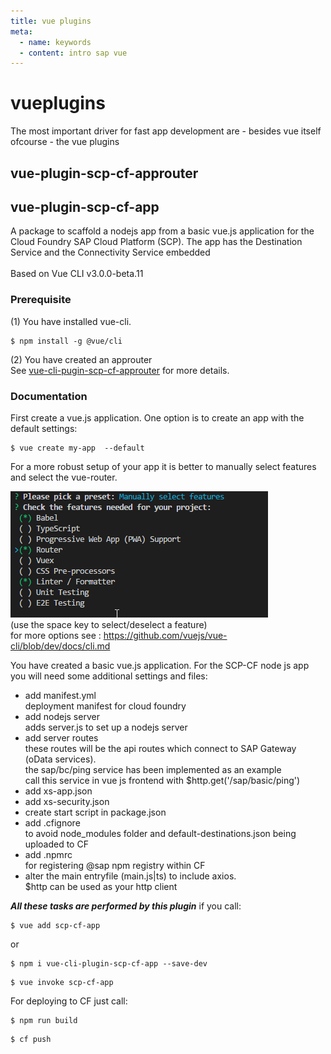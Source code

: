 ```yaml
---
title: vue plugins
meta:
  - name: keywords
  - content: intro sap vue
---
```


# vueplugins

The most important driver for fast app development are - besides vue itself ofcourse - the vue plugins
<br>

## vue-plugin-scp-cf-approuter


## vue-plugin-scp-cf-app

A package to scaffold a nodejs app from a basic vue.js application for the Cloud Foundry SAP Cloud Platform (SCP). 
The app has the Destination Service and the Connectivity Service embedded
<br><br>
Based on Vue CLI v3.0.0-beta.11

### Prerequisite

(1) You have installed vue-cli. 
```
$ npm install -g @vue/cli
```

(2) You have created an approuter <br>
See [vue-cli-pugin-scp-cf-approuter](https://www.npmjs.com/package/vue-cli-plugin-scp-cf-approuter) for more details.<br>

### Documentation

First create a vue.js application. One option is to create an app with the default settings:

```
$ vue create my-app  --default 
```

For a more robust setup of your app it is better to manually select features and select the vue-router.

![image selectfeatures](https://raw.githubusercontent.com/bertdeterd/images/master/cpcfapp/VUE-CLI-SelectFeatures.png "Info")
<br>(use the space key to select/deselect a feature)<br>
for more options see : https://github.com/vuejs/vue-cli/blob/dev/docs/cli.md

You have created a basic vue.js application. For the SCP-CF node js app you will need some additional settings and files:
- add manifest.yml<br>
deployment manifest for cloud foundry
- add nodejs server <br>
adds server.js to set up a nodejs server
- add server routes<br>
these routes will be the api routes which connect to SAP Gateway (oData services).<br>
the sap/bc/ping service has been implemented as an example<br>
call this service in vue js frontend with $http.get('/sap/basic/ping')
- add xs-app.json
- add xs-security.json
- create start script in package.json
- add .cfignore<br>
to avoid node_modules folder and default-destinations.json being uploaded to CF
- add .npmrc<br>
for registering @sap npm registry within CF 
- alter the main entryfile (main.js|ts) to include axios.<br>
$http can be used as your http client <br>

***All these tasks are performed by this plugin*** if you call:
```
$ vue add scp-cf-app
```
or
```
$ npm i vue-cli-plugin-scp-cf-app --save-dev
```
```
$ vue invoke scp-cf-app 
```



For deploying to CF just call:
```
$ npm run build
```
```
$ cf push
```


